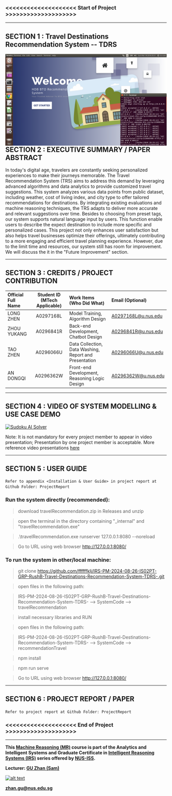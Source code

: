 ﻿### <<<<<<<<<<<<<<<<<<<< Start of Project >>>>>>>>>>>>>>>>>>>>

---


## SECTION 1 : Travel Destinations Recommendation System -- TDRS


<img src="SystemCode/clips/static/hdb-bto.png"
     style="float: left; margin-right: 0px;" />

---

## SECTION 2 : EXECUTIVE SUMMARY / PAPER ABSTRACT
In today's digital age, travelers are constantly seeking personalized experiences to make their journeys memorable. The Travel Recommendation System (TRS) aims to address this demand by leveraging advanced algorithms and data analytics to provide customized travel suggestions. This system analyzes various data points from public dataset, including weather, cost of living index, and city type to offer tailored recommendations for destinations. By integrating existing evaluations and machine reasoning techniques, the TRS adapts to deliver more accurate and relevant suggestions over time. Besides to choosing from preset tags, our system supports natural language input by users. This function enable users to describe the expect destination to include more specific and personalized cases. This project not only enhances user satisfaction but also helps travel businesses optimize their offerings, ultimately contributing to a more engaging and efficient travel planning experience.
However, due to the limit time and resources, our system still has room for improvement. We will discuss the it in the "Future Improvement" section.

---

## SECTION 3 : CREDITS / PROJECT CONTRIBUTION

| Official Full Name  | Student ID (MTech Applicable)  | Work Items (Who Did What) | Email (Optional) |
| :------------ |:---------------:| :-----| :-----|
| LONG ZHEN  | A0297168L | Model Training, Algorithm Design| A0297168L@u.nus.edu |
| ZHOU YUKANG  | A0296841R | Back-end Development, Chatbot Design| A0296841R@u.nus.edu |
| TAO ZHEN | A0296066U | Data Collection, Data Washing, Report and Presentation| A0296066U@u.nus.edu |
| AN DONGQI | A0296362W | Front-end Development, Reasoning Logic Design| A0296362W@u.nus.edu |

---

## SECTION 4 : VIDEO OF SYSTEM MODELLING & USE CASE DEMO

[![Sudoku AI Solver](http://img.youtube.com/vi/-AiYLUjP6o8/0.jpg)](https://youtu.be/-AiYLUjP6o8 "Sudoku AI Solver")

Note: It is not mandatory for every project member to appear in video presentation; Presentation by one project member is acceptable. 
More reference video presentations [here](https://telescopeuser.wordpress.com/2018/03/31/master-of-technology-solution-know-how-video-index-2/ "video presentations")

---

## SECTION 5 : USER GUIDE

`Refer to appendix <Installation & User Guide> in project report at Github Folder: ProjectReport`

### Run the system directly (recommended):

> download travelRecommendation.zip in Releases and unzip

> open the terminal in the directory containing "_internal" and "travelRecommendation.exe"

> .\travelRecommendation.exe runserver 127.0.0.1:8080 --noreload

> Go to URL using web browser http://127.0.0.1:8080/


### To run the system in other/local machine:

> git clone https://github.com/ffffffklj/IRS-PM-2024-08-26-IS02PT-GRP-RushB-Travel-Destinations-Recommendation-System-TDRS-.git

> open files in the following path:

> IRS-PM-2024-08-26-IS02PT-GRP-RushB-Travel-Destinations-Recommendation-System-TDRS- --> SystemCode --> travelRecommendation

> install necessary libraries and RUN

> open files in the following path:

> IRS-PM-2024-08-26-IS02PT-GRP-RushB-Travel-Destinations-Recommendation-System-TDRS- --> SystemCode --> recommendationTravel

> npm install

> npm run serve

> Go to URL using web browser http://127.0.0.1:8080/
---
## SECTION 6 : PROJECT REPORT / PAPER

`Refer to project report at Github Folder: ProjectReport`

### <<<<<<<<<<<<<<<<<<<< End of Project >>>>>>>>>>>>>>>>>>>>

---

**This [Machine Reasoning (MR)](https://www.iss.nus.edu.sg/executive-education/course/detail/machine-reasoning "Machine Reasoning") course is part of the Analytics and Intelligent Systems and Graduate Certificate in [Intelligent Reasoning Systems (IRS)](https://www.iss.nus.edu.sg/stackable-certificate-programmes/intelligent-systems "Intelligent Reasoning Systems") series offered by [NUS-ISS](https://www.iss.nus.edu.sg "Institute of Systems Science, National University of Singapore").**

**Lecturer: [GU Zhan (Sam)](https://www.iss.nus.edu.sg/about-us/staff/detail/201/GU%20Zhan "GU Zhan (Sam)")**

[![alt text](https://www.iss.nus.edu.sg/images/default-source/About-Us/7.6.1-teaching-staff/sam-website.tmb-.png "Let's check Sam' profile page")](https://www.iss.nus.edu.sg/about-us/staff/detail/201/GU%20Zhan)

**zhan.gu@nus.edu.sg**
